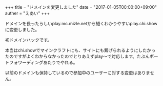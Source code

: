 +++
title = "ドメインを変更しました"
date = "2017-01-05T00:00:00+09:00"
auther = "えあい"
+++

ドメインを長ったらしいplay.mc.mizle.netから短くわかりやすいplay.chi.showに変更しました。

<!--more-->

初ドメインハックです。

本当はchi.showでマインクラフトにも、サイトにも繋げられるようにしたかったのですがよくわからなかったのでとりあえずplay～で対応します。たぶんポートフォワーディングあたりでやれる。

以前のドメインも保持しているので参加中のユーザーに対する変更はありません。